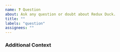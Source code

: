 ```yaml
---
name: ❓ Question
about: Ask any question or doubt about Redux Duck.
title: ""
labels: "question"
assignees: ""
---
```


### Additional Context

<!-- Add any other context about the question here.  -->
